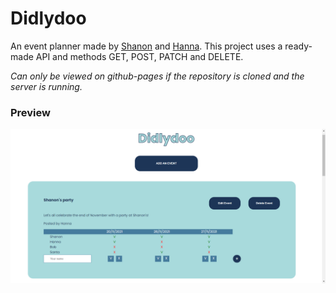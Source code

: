 # Didlydoo

An event planner made by [Shanon](https://github.com/shanon-richet) and [Hanna](https://github.com/hanjika). This project uses a ready-made API and methods GET, POST, PATCH and DELETE.

*Can only be viewed on github-pages if the repository is cloned and the server is running.*

### Preview

![Preview](preview.png)
